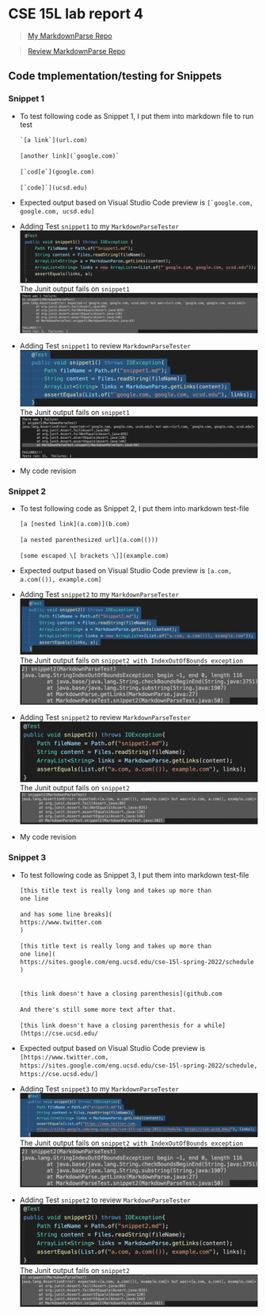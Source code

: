 # CSE 15L lab report 4
> [My MarkdownParse Repo]()

> [Review MarkdownParse Repo]()

## Code tmplementation/testing for Snippets
### Snippet 1
* To test following code as Snippet 1, I put them into markdown file to run test
    ```
    `[a link`](url.com)

    [another link](`google.com)`

    [`cod[e`](google.com)

    [`code]`](ucsd.edu)
    ```
* Expected output based on Visual Studio Code preview is 
``[`google.com, google.com, ucsd.edu]``

* Adding Test `snippet1` to my `MarkdownParseTester` 
![snippet1](MySnippet1.png)
The Junit output fails on `snippet1`
![snippet1](MySnippet1Failure.png)

* Adding Test `snippet1` to review `MarkdownParseTester` 
![snippet1](ReviewSnippet1Failure.png)
The Junit output fails on `snippet1`
![snippet1](ReviewSnippet1Out.png)

* My code revision

### Snippet 2

* To test following code as Snippet 2, I put them into markdown test-file
    ```
    [a [nested link](a.com)](b.com)

    [a nested parenthesized url](a.com(()))

    [some escaped \[ brackets \]](example.com)

    ```
* Expected output based on Visual Studio Code preview is 
`[a.com, a.com(()), example.com]`

* Adding Test `snippet2` to my `MarkdownParseTester` 
![snippet2](Snippet2Mytest.png)
The Junit output fails on `snippet2 with IndexOutOfBounds exception`
![snippet2](Snippet2Mycode.png)

* Adding Test `snippet2` to review `MarkdownParseTester` 
![snippet2](ReviewSnippet2Test.png)
The Junit output fails on `snippet2`
![snippet2](ReviewSnippet2.png)

* My code revision

### Snippet 3

* To test following code as Snippet 3, I put them into markdown test-file
    ```
    [this title text is really long and takes up more than 
    one line

    and has some line breaks](
    https://www.twitter.com
    )

    [this title text is really long and takes up more than 
    one line](
    https://sites.google.com/eng.ucsd.edu/cse-15l-spring-2022/schedule
    )


    [this link doesn't have a closing parenthesis](github.com

    And there's still some more text after that.

    [this link doesn't have a closing parenthesis for a while](https://cse.ucsd.edu/

    ```

* Expected output based on Visual Studio Code preview is 
`[https://www.twitter.com, https://sites.google.com/eng.ucsd.edu/cse-15l-spring-2022/schedule, https://cse.ucsd.edu/]`

* Adding Test `snippet3` to my `MarkdownParseTester` 
![snippet3](Snippet3Mycode.png)
The Junit output fails on `snippet2 with IndexOutOfBounds exception`
![snippet3](Snippet2Mycode.png)

* Adding Test `snippet2` to review `MarkdownParseTester` 
![snippet3](ReviewSnippet2Test.png)
The Junit output fails on `snippet2`
![snippet3](ReviewSnippet2.png)
    
